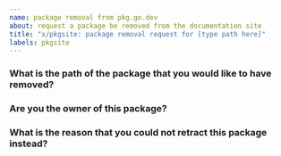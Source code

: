 ```yaml
---
name: package removal from pkg.go.dev
about: request a package be removed from the documentation site
title: "x/pkgsite: package removal request for [type path here]"
labels: pkgsite
---
```


<!--
Please answer these questions before submitting your issue. Thanks!
-->

### What is the path of the package that you would like to have removed?

<!---
 We can remove packages with a shared path prefix.
 For example, a request for "github.com/author" would remove all pkg.go.dev pages with that package path prefix.
--->

### Are you the owner of this package?

<!---
Only the package owners can request to have their packages removed from pkg.go.dev.
--->

### What is the reason that you could not retract this package instead?

<!---
If you would like to have your module removed from pkg.go.dev, we recommend that you retract them, so that they can be removed from the go command and proxy.golang.org as well.

Retracting a module version involves adding a retract directive to your go.mod file and publishing a new version. For example: https://github.com/jba/retract-demo/blob/main/go.mod#L5-L8

See https://go.dev/about#removing-a-package for additional tips on retractions.
--->
